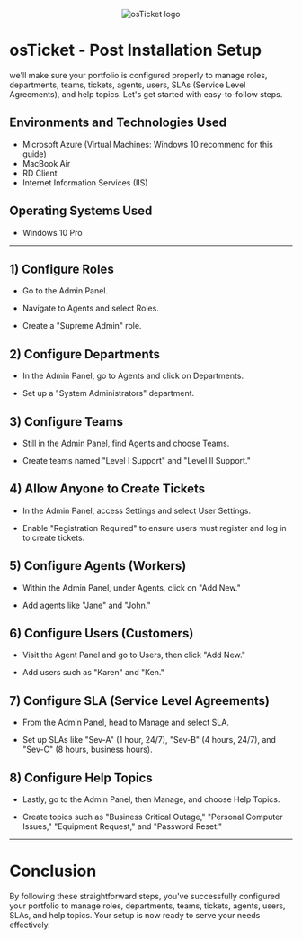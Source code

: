 <p align="center">
<img src="https://i.imgur.com/Clzj7Xs.png" alt="osTicket logo"/>
</p>

<h1>osTicket - Post Installation Setup</h1>
<p>we'll make sure your portfolio is configured properly to manage roles, departments, teams, tickets, agents, users, SLAs (Service Level Agreements), and help topics. Let's get started with easy-to-follow steps.</p>

<h2>Environments and Technologies Used</h2>

- Microsoft Azure (Virtual Machines: Windows 10 recommend for this guide)
- MacBook Air
- RD Client
- Internet Information Services (IIS)

<h2>Operating Systems Used </h2>

- Windows 10 Pro

-----

<h2>1) Configure Roles</h2>

- Go to the Admin Panel.
  
- Navigate to Agents and select Roles.

- Create a "Supreme Admin" role.

<h2>2) Configure Departments</h2>

- In the Admin Panel, go to Agents and click on Departments.
  
- Set up a "System Administrators" department.
  
<h2>3) Configure Teams</h2>

- Still in the Admin Panel, find Agents and choose Teams.

- Create teams named "Level I Support" and "Level II Support."

<h2>4) Allow Anyone to Create Tickets</h2>

- In the Admin Panel, access Settings and select User Settings.

- Enable "Registration Required" to ensure users must register and log in to create tickets.

<h2>5) Configure Agents (Workers)</h2>

- Within the Admin Panel, under Agents, click on "Add New."

- Add agents like "Jane" and "John."

<h2>6) Configure Users (Customers)</h2>

- Visit the Agent Panel and go to Users, then click "Add New."

- Add users such as "Karen" and "Ken."

<h2>7) Configure SLA (Service Level Agreements)</h2>

- From the Admin Panel, head to Manage and select SLA.

- Set up SLAs like "Sev-A" (1 hour, 24/7), "Sev-B" (4 hours, 24/7), and "Sev-C" (8 hours, business hours).

<h2>8) Configure Help Topics</h2>

- Lastly, go to the Admin Panel, then Manage, and choose Help Topics.

- Create topics such as "Business Critical Outage," "Personal Computer Issues," "Equipment Request," and "Password Reset."

-----

<h1>Conclusion</h1>
By following these straightforward steps, you've successfully configured your portfolio to manage roles, departments, teams, tickets, agents, users, SLAs, and help topics. Your setup is now ready to serve your needs effectively.
